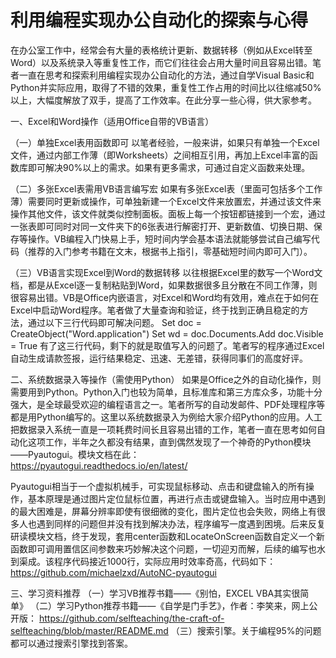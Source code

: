 # 利用编程实现办公自动化的探索与心得

在办公室工作中，经常会有大量的表格统计更新、数据转移（例如从Excel转至Word）以及系统录入等重复性工作，而它们往往会占用大量时间且容易出错。笔者一直在思考和探索利用编程实现办公自动化的方法，通过自学Visual Basic和Python并实际应用，取得了不错的效果，重复性工作占用的时间比以往缩减50%以上，大幅度解放了双手，提高了工作效率。在此分享一些心得，供大家参考。

一、Excel和Word操作（适用Office自带的VB语言）

（一）单独Excel表用函数即可
以笔者经验，一般来讲，如果只有单独一个Excel文件，通过内部工作薄（即Worksheets）之间相互引用，再加上Excel丰富的函数库即可解决90%以上的需求。如果有更多需求，可通过自定义函数来处理。

（二）多张Excel表需用VB语言编写宏 
如果有多张Excel表（里面可包括多个工作薄）需要同时更新或操作，可单独新建一个Excel文件来放置宏，并通过该文件来操作其他文件，该文件就类似控制面板。面板上每一个按钮都链接到一个宏，通过一张表即可同时对同一文件夹下的6张表进行解密打开、更新数值、切换日期、保存等操作。VB编程入门快易上手，短时间内学会基本语法就能够尝试自己编写代码（推荐的入门参考书籍在文末，根据书上指引，零基础短时间内即可入门）。

（三）VB语言实现Excel到Word的数据转移
以往根据Excel里的数写一个Word文档，都是从Excel逐一复制粘贴到Word，如果数据很多且分散在不同工作薄，则很容易出错。VB是Office内嵌语言，对Excel和Word均有效用，难点在于如何在Excel中启动Word程序。笔者做了大量查询和验证，终于找到正确且稳定的方法，通过以下三行代码即可解决问题。
    Set doc = CreateObject("Word.application")
    Set wd = doc.Documents.Add
    doc.Visible = True
 有了这三行代码，剩下的就是取值写入的问题了。笔者写的程序通过Excel自动生成请款签报，运行结果稳定、迅速、无差错，获得同事们的高度好评。


二、系统数据录入等操作（需使用Python）
如果是Office之外的自动化操作，则需要用到Python。Python入门也较为简单，且标准库和第三方库众多，功能十分强大，是全球最受欢迎的编程语言之一。笔者所写的自动发邮件、PDF处理程序等都是用Python编写的。这里以系统数据录入为例给大家介绍Python的应用。人工把数据录入系统一直是一项耗费时间长且容易出错的工作，笔者一直在思考如何自动化这项工作，半年之久都没有结果，直到偶然发现了一个神奇的Python模块——Pyautogui。模块文档在此：    
https://pyautogui.readthedocs.io/en/latest/

Pyautogui相当于一个虚拟机械手，可实现鼠标移动、点击和键盘输入的所有操作，基本原理是通过图片定位鼠标位置，再进行点击或键盘输入。当时应用中遇到的最大困难是，屏幕分辨率即使有很细微的变化，图片定位也会失败，网络上有很多人也遇到同样的问题但并没有找到解决办法，程序编写一度遇到困境。后来反复研读模块文档，终于发现，套用center函数和LocateOnScreen函数自定义一个新函数即可调用置信区间参数来巧妙解决这个问题，一切迎刃而解，后续的编写也水到渠成。该程序代码接近1000行，实际应用时效率奇高，代码如下：
https://github.com/michaelzxd/AutoNC-pyautogui


三、学习资料推荐 
（一）学习VB推荐书籍——《别怕，EXCEL VBA其实很简单》
（二）学习Python推荐书籍——《自学是门手艺》，作者：李笑来，网上公开版：
https://github.com/selfteaching/the-craft-of-selfteaching/blob/master/README.md
（三）搜索引擎。关于编程95%的问题都可以通过搜索引擎找到答案。
